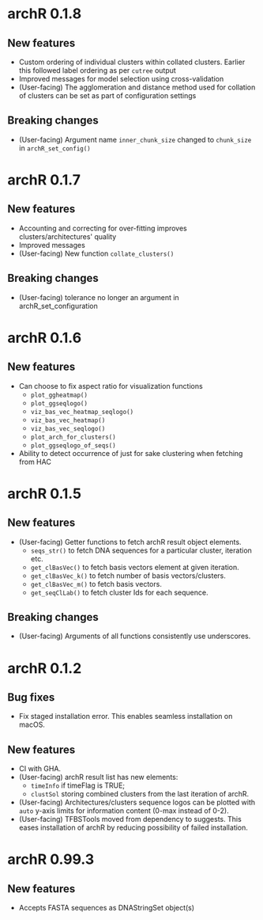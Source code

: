 

# archR 0.1.8

## New features
* Custom ordering of individual clusters within collated clusters. Earlier this 
followed label ordering as per `cutree` output
* Improved messages for model selection using cross-validation
* (User-facing) The agglomeration and distance method used for collation of 
clusters can be set as part of configuration settings

## Breaking changes
* (User-facing) Argument name `inner_chunk_size` changed to `chunk_size` in 
  `archR_set_config()`


# archR 0.1.7

## New features
* Accounting and correcting for over-fitting improves clusters/architectures' 
quality
* Improved messages
* (User-facing) New function `collate_clusters()`

## Breaking changes
* (User-facing) tolerance no longer an argument in archR_set_configuration


# archR 0.1.6

## New features
* Can choose to fix aspect ratio for visualization functions
  - `plot_ggheatmap()`
  - `plot_ggseqlogo()`
  - `viz_bas_vec_heatmap_seqlogo()`
  - `viz_bas_vec_heatmap()`
  - `viz_bas_vec_seqlogo()`
  - `plot_arch_for_clusters()`
  - `plot_ggseqlogo_of_seqs()`
* Ability to detect occurrence of just for sake clustering when fetching from 
  HAC

# archR 0.1.5

## New features
* (User-facing) Getter functions to fetch archR result object elements.
  - `seqs_str()` to fetch DNA sequences for a particular cluster, iteration etc.
  - `get_clBasVec()` to fetch basis vectors element at given iteration.
  - `get_clBasVec_k()` to fetch number of basis vectors/clusters.
  - `get_clBasVec_m()` to fetch basis vectors.
  - `get_seqClLab()` to fetch cluster Ids for each sequence.
  
## Breaking changes
* (User-facing) Arguments of all functions consistently use underscores.


# archR 0.1.2 

## Bug fixes
* Fix staged installation error. This enables seamless installation on macOS.

## New features
* CI with GHA.
* (User-facing) archR result list has new elements:
  - `timeInfo` if timeFlag is TRUE;
  - `clustSol` storing combined clusters from the last iteration of archR.
* (User-facing) Architectures/clusters sequence logos can be plotted with 
`auto` y-axis limits for information content (0-max instead of 0-2).
* (User-facing) TFBSTools moved from dependency to suggests. This eases 
installation of archR by reducing possibility of failed installation.


# archR 0.99.3
## New features
* Accepts FASTA sequences as DNAStringSet object(s)

